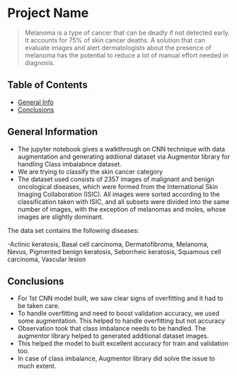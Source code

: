 # Project Name
> Melanoma is a type of cancer that can be deadly if not detected early. It accounts for 75% of skin cancer deaths. A solution that can evaluate images and alert dermatologists about the presence of melanoma has the potential to reduce a lot of manual effort needed in diagnosis.


## Table of Contents
* [General Info](#general-information)
* [Conclusions](#conclusions)

<!-- You can include any other section that is pertinent to your problem -->

## General Information
- The jupyter notebook gives a walkthrough on CNN technique with data augmentation and generating addiional dataset via Augmentor library for handling Class imbalabnce dataset.
- We are trying to classify the skin cancer category
- The dataset used  consists of 2357 images of malignant and benign oncological diseases, which were formed from the International Skin Imaging Collaboration (ISIC). All images were sorted according to the classification taken with ISIC, and all subsets were divided into the same number of images, with the exception of melanomas and moles, whose images are slightly dominant.


The data set contains the following diseases:

-Actinic keratosis, Basal cell carcinoma, Dermatofibroma, Melanoma, Nevus, Pigmented benign keratosis, Seborrheic keratosis, Squamous cell carcinoma, Vascular lesion

<!-- You don't have to answer all the questions - just the ones relevant to your project. -->

## Conclusions
- For 1st CNN model built, we saw clear signs of overfitting and it had to be taken care.
- To handle overfitting and need to boost validation accuracy, we used some augmentation. This helped to handle overfitting but not accuracy
- Observation took that class imbalance needs to be handled. The augmentor library helped to generated additional dataset images. 
- This helped the model to built excellent accuracy for train and validation too.
- In case of class imbalance, Augmentor library did solve the issue to much extent.





<!-- Optional -->
<!-- ## License -->
<!-- This project is open source and available under the [... License](). -->

<!-- You don't have to include all sections - just the one's relevant to your project -->
